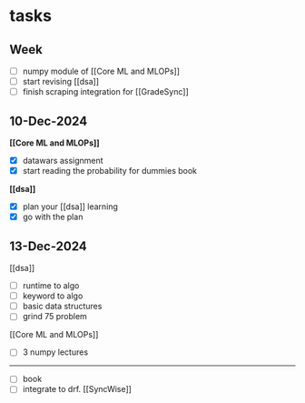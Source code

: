 # tasks

## Week

- [ ] numpy module of [[Core ML and MLOPs]]
- [ ] start revising [[dsa]]
- [ ] finish scraping integration for [[GradeSync]]

## 10-Dec-2024

**[[Core ML and MLOPs]]**
- [x] datawars assignment
- [x] start reading the probability for dummies book

**[[dsa]]**
- [x] plan your [[dsa]] learning 
- [x] go with the plan 

## 13-Dec-2024

[[dsa]]
- [ ] runtime to algo 
- [ ] keyword to algo
- [ ] basic data structures
- [ ] grind 75 problem 

[[Core ML and MLOPs]]
- [ ] 3 numpy lectures

---
- [ ] book
- [ ] integrate to drf. [[SyncWise]]